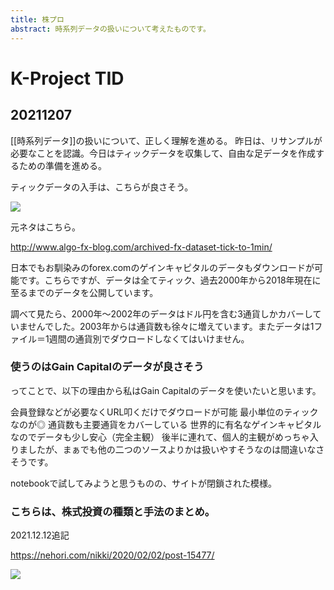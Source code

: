 ```yaml
---
title: 株プロ
abstract: 時系列データの扱いについて考えたものです。
---
```



# K-Project TID


## 20211207

[[時系列データ]]の扱いについて、正しく理解を進める。
昨日は、リサンプルが必要なことを認識。今日はティックデータを収集して、自由な足データを作成するための準備を進める。

ティックデータの入手は、こちらが良さそう。


![](./imgs/20211207074431.png)


元ネタはこちら。

http://www.algo-fx-blog.com/archived-fx-dataset-tick-to-1min/

日本でもお馴染みのforex.comのゲインキャピタルのデータもダウンロードが可能です。こちらですが、データは全てティック、過去2000年から2018年現在に至るまでのデータを公開しています。

調べて見たら、2000年〜2002年のデータはドル円を含む3通貨しかカバーしていませんでした。2003年からは通貨数も徐々に増えています。またデータは1ファイル＝1週間の通貨別でダウロードしなくてはいけません。

### 使うのはGain Capitalのデータが良さそう

ってことで、以下の理由から私はGain Capitalのデータを使いたいと思います。

会員登録などが必要なくURL叩くだけでダウロードが可能
最小単位のティックなのが◎
通貨数も主要通貨をカバーしている
世界的に有名なゲインキャピタルなのでデータも少し安心（完全主観）
後半に連れて、個人的主観がめっちゃ入りましたが、まぁでも他の二つのソースよりかは扱いやすそうなのは間違いなさそうです。

notebookで試してみようと思うものの、サイトが閉鎖された模様。




### こちらは、株式投資の種類と手法のまとめ。

2021.12.12追記

https://nehori.com/nikki/2020/02/02/post-15477/

![](./imgs/20211212183742.png)
